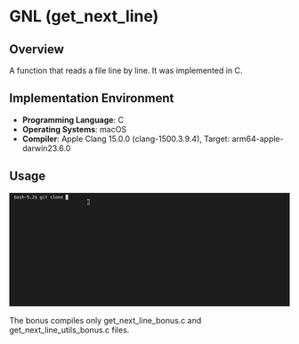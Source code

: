 # GNL (get_next_line)

## Overview
A function that reads a file line by line. It was implemented in C.

## Implementation Environment
- **Programming Language**: C
- **Operating Systems**: macOS
- **Compiler**: Apple Clang 15.0.0 (clang-1500.3.9.4), Target: arm64-apple-darwin23.6.0

## Usage
![gif](https://github.com/retakashi/GNL/blob/master/gnl.gif)

The bonus compiles only get_next_line_bonus.c and get_next_line_utils_bonus.c files.
